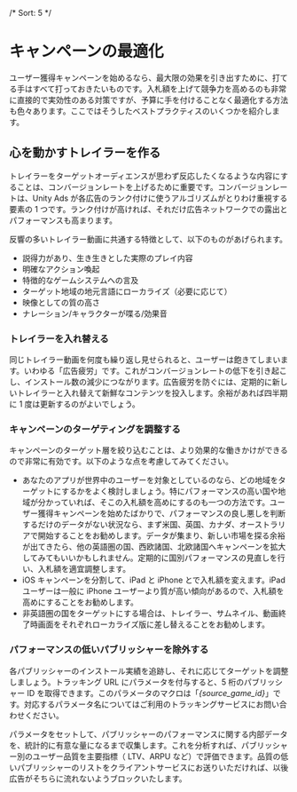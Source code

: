 /*
Sort: 5
*/

# キャンペーンの最適化

ユーザー獲得キャンペーンを始めるなら、最大限の効果を引き出すために、打てる手はすべて打っておきたいものです。入札額を上げて競争力を高めるのも非常に直接的で実効性のある対策ですが、予算に手を付けることなく最適化する方法も色々あります。ここではそうしたベストプラクティスのいくつかを紹介します。



## 心を動かすトレイラーを作る

トレイラーをターゲットオーディエンスが思わず反応したくなるような内容にすることは、コンバージョンレートを上げるために重要です。コンバージョンレートは、Unity Ads が各広告のランク付けに使うアルゴリズムがとりわけ重視する要素の 1 つです。ランク付けが高ければ、それだけ広告ネットワークでの露出とパフォーマンスも高まります。

反響の多いトレイラー動画に共通する特徴として、以下のものがあげられます。

-   説得力があり、生き生きとした実際のプレイ内容
-   明確なアクション喚起
-   特徴的なゲームシステムへの言及
-   ターゲット地域の地元言語にローカライズ（必要に応じて）
-   映像としての質の高さ
-   ナレーション/キャラクターが喋る/効果音


### トレイラーを入れ替える

同じトレイラー動画を何度も繰り返し見せられると、ユーザーは飽きてしまいます。いわゆる「広告疲労」です。これがコンバージョンレートの低下を引き起こし、インストール数の減少につながります。広告疲労を防ぐには、定期的に新しいトレイラーと入れ替えて新鮮なコンテンツを投入します。余裕があれば四半期に 1 度は更新するのがよいでしょう。

### キャンペーンのターゲティングを調整する

キャンペーンのターゲット層を絞り込むことは、より効果的な働きかけができるので非常に有効です。以下のような点を考慮してみてください。

-   あなたのアプリが世界中のユーザーを対象としているのなら、どの地域をターゲットにするかをよく検討しましょう。特にパフォーマンスの高い国や地域が分かっていれば、そこの入札額を高めにするのも一つの方法です。ユーザー獲得キャンペーンを始めたばかりで、パフォーマンスの良し悪しを判断するだけのデータがない状況なら、まず米国、英国、カナダ、オーストラリアで開始することをお勧めします。データが集まり、新しい市場を探る余裕が出てきたら、他の英語圏の国、西欧諸国、北欧諸国へキャンペーンを拡大してみてもいいかもしれません。定期的に国別パフォーマンスの見直しを行い、入札額を適宜調整します。    
-   iOS キャンペーンを分割して、iPad と iPhone とで入札額を変えます。iPad ユーザーは一般に iPhone ユーザーより質が高い傾向があるので、入札額を高めにすることをお勧めします。
-   非英語圏の国をターゲットにする場合は、トレイラー、サムネイル、動画終了時画面をそれぞれローカライズ版に差し替えることをお勧めします。

### パフォーマンスの低いパブリッシャーを除外する

各パブリッシャーのインストール実績を追跡し、それに応じてターゲットを調整しましょう。トラッキング URL にパラメータを付与すると、5 桁のパブリッシャー ID を取得できます。このパラメータのマクロは「_{source\_game\_id}_」です。対応するパラメータ名についてはご利用のトラッキングサービスにお問い合わせください。

パラメータをセットして、パブリッシャーのパフォーマンスに関する内部データを、統計的に有意な量になるまで収集します。これを分析すれば、パブリッシャー別のユーザー品質を主要指標（ LTV、ARPU など）で評価できます。品質の低いパブリッシャーのリストをクライアントサービスにお送りいただければ、以後広告がそちらに流れないようブロックいたします。
